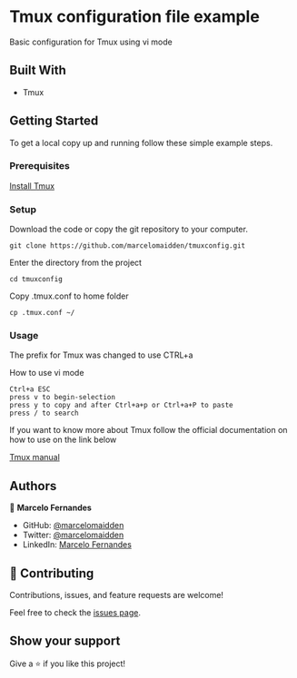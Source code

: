 # Tmux configuration file example

Basic configuration for Tmux using vi mode 

## Built With

- Tmux

## Getting Started

To get a local copy up and running follow these simple example steps.

### Prerequisites
[Install Tmux](https://github.com/tmux/tmux/wiki)

### Setup
Download the code or copy the git repository to your computer.

	git clone https://github.com/marcelomaidden/tmuxconfig.git

Enter the directory from the project

	cd tmuxconfig

Copy .tmux.conf to home folder

	cp .tmux.conf ~/


### Usage

The prefix for Tmux was changed to use CTRL+a

How to use vi mode

	Ctrl+a ESC
	press v to begin-selection
	press y to copy and after Ctrl+a+p or Ctrl+a+P to paste
	press / to search

If you want to know more about Tmux follow the official documentation on how to use on the link below

[Tmux manual](https://github.com/tmux/tmux/wiki/Getting-Started)

## Authors

👤 **Marcelo Fernandes**

- GitHub: [@marcelomaidden](https://github.com/marcelomaidden)
- Twitter: [@marcelomaidden](https://twitter.com/marcelomaidden)
- LinkedIn: [Marcelo Fernandes](https://linkedin.com/in/marcelofernandesdearaujo)

## 🤝 Contributing

Contributions, issues, and feature requests are welcome!

Feel free to check the [issues page](https://github.com/marcelomaidden/tmuxconfig/issues).

## Show your support

Give a ⭐️ if you like this project!

	
	
